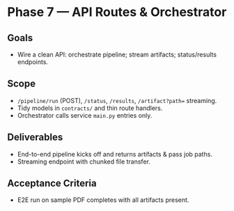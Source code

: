 # Phase 7 — API Routes & Orchestrator

## Goals
- Wire a clean API: orchestrate pipeline; stream artifacts; status/results endpoints.

## Scope
- `/pipeline/run` (POST), `/status`, `/results`, `/artifact?path=` streaming.
- Tidy models in `contracts/` and thin route handlers.
- Orchestrator calls service `main.py` entries only.

## Deliverables
- End-to-end pipeline kicks off and returns artifacts & pass job paths.
- Streaming endpoint with chunked file transfer.

## Acceptance Criteria
- E2E run on sample PDF completes with all artifacts present.
